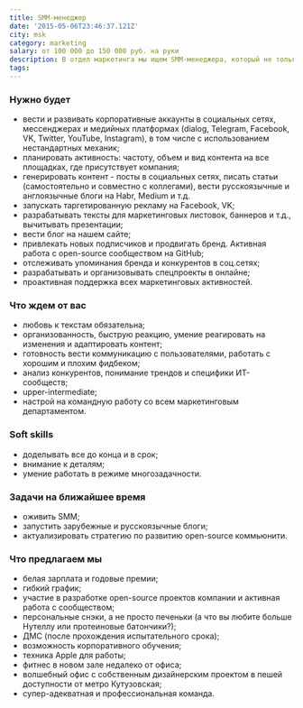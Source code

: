 ```yaml
---
title: SMM-менеджер
date: '2015-05-06T23:46:37.121Z'
city: msk
category: marketing
salary: от 100 000 до 150 000 руб. на руки
description: В отдел маркетинга мы ищем SMM-менеджера, который не только будет вести наши соцсети, но и выстраивать диалог с IT коммьюнити с помощью оригинального и вовлекающего контента.
tags:
---
```


### Нужно будет

- вести и развивать корпоративные аккаунты в социальных сетях, мессенджерах и медийных платформах (dialog, Telegram, Facebook, VK, Twitter, YouTube, Instagram), в том числе с использованием нестандартных механик;
- планировать активность: частоту, объем и вид контента на все площадках, где присутствует компания;
- генерировать контент - посты в социальных сетях, писать статьи (самостоятельно и совместно с коллегами), вести русскоязычные и англоязычные блоги на Habr, Medium и т.д.
- запускать таргетированную рекламу на Facebook, VK;
- разрабатывать тексты для маркетинговых листовок, баннеров и т.д., вычитывать презентации;
- вести блог на нашем сайте;
- привлекать новых подписчиков и продвигать бренд. Активная работа с open-source сообществом на GitHub;
- отслеживать упоминания бренда и конкурентов в соц.сетях;
- разрабатывать и организовывать спецпроекты в онлайне;
- проактивная поддержка всех маркетинговых активностей.

### Что ждем от вас

- любовь к текстам обязательна;
- организованность, быструю реакцию, умение реагировать на изменения и адаптировать контент;
- готовность вести коммуникацию с пользователями, работать с хорошим и плохим фидбеком;
- анализ конкурентов, понимание трендов и специфики ИТ-сообществ;
- upper-intermediate;
- настрой на командную работу со всем маркетинговым департаментом.

### Soft skills

- доделывать все до конца и в срок;
- внимание к деталям;
- умение работать в режиме многозадачности.

### Задачи на ближайшее время

- оживить SMM;
- запустить зарубежные и русскоязычные блоги;
- актуализировать стратегию по развитию open-source коммьюнити.

### Что предлагаем мы

- белая зарплата и годовые премии;
- гибкий график;
- участие в разработке open-source проектов компании и активная работа с сообществом;
- персональные снэки, а не просто печеньки (а что вы любите больше Нутеллу или протеиновые батончики?);
- ДМС (после прохождения испытательного срока);
- возможность корпоративного обучения;
- техника Apple для работы;
- фитнес в новом зале недалеко от офиса;
- волшебный офис с собственным дизайнерским проектом в пешей доступности от метро Кутузовская;
- супер-адекватная и профессиональная команда.
